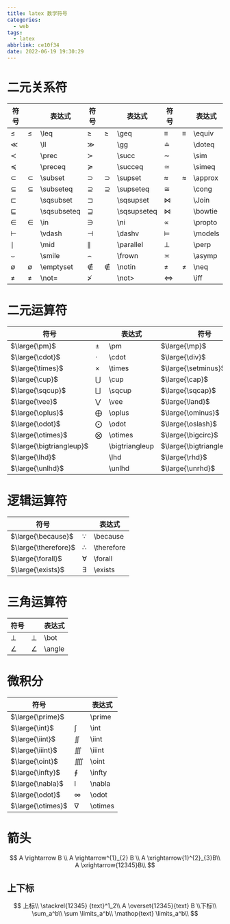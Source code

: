 ```yaml
---
title: latex 数学符号
categories:
  - web
tags:
  - latex
abbrlink: ce10f34
date: 2022-06-19 19:30:29
---
```



# 二元关系符

| 符号          |      | 表达式      | 符号          |      | 表达式      | 符号      |      | 表达式  |
| ------------- | ---- | ----------- | ------------- | ---- | ----------- | --------- | ---- | ------- |
| $\leq$        | ≤    | \leq        | $\geq$        | ≥    | \geq        | $\equiv$  | ≡    | \equiv  |
| $\ll$         |      | \ll         | $\gg$         |      | \gg         | $\doteq$  |      | \doteq  |
| $\prec$       |      | \prec       | $\succ$       |      | \succ       | $\sim$    |      | \sim    |
| $\preceq$     |      | \preceq     | $\succeq$     |      | \succeq     | $\simeq$  |      | \simeq  |
| $\subset$     | ⊂    | \subset     | $\supset$     | ⊃    | \supset     | $\approx$ | ≈    | \approx |
| $\subseteq$   | ⊆    | \subseteq   | $\supseteq$   | ⊇    | \supseteq   | $\cong$   |      | \cong   |
| $\sqsubset$   |      | \sqsubset   | $\sqsupset$   |      | \sqsupset   | $\Join$   |      | \Join   |
| $\sqsubseteq$ |      | \sqsubseteq | $\sqsupseteq$ |      | \sqsupseteq | $\bowtie$ |      | \bowtie |
| $\in$         | ∈    | \in         | $\ni$         |      | \ni         | $\propto$ |      | \propto |
| $\vdash$      |      | \vdash      | $\dashv$      |      | \dashv      | $\models$ |      | \models |
| $\mid$        |      | \mid        | $\parallel$   |      | \parallel   | $\perp$   |      | \perp   |
| $\smile$      |      | \smile      | $\frown$      |      | \frown      | $\asymp$  |      | \asymp  |
| $\emptyset$   | ∅    | \emptyset   | $\notin$      | ∉    | \notin      | $\neq$    | ≠    | \neq    |
| $\not=$       | ≠    | \not=       | $\not>$       |      | \not>       | $\iff$    |      | \iff    |

# 二元运算符

| 符号                     |      | 表达式         | 符号                       |      | 表达式           | 符号                     |      | 表达式         |
| ------------------------ | ---- | -------------- | -------------------------- | ---- | ---------------- | ------------------------ | ---- | -------------- |
| $\large{\pm}$            | ±    | \pm            | $\large{\mp}$              |      | \mp              | $\large{\triangleleft}$  |      | \triangleleft  |
| $\large{\cdot}$          | ⋅    | \cdot          | $\large{\div}$             | ÷    | \div             | $\large{\triangleright}$ |      | \triangleright |
| $\large{\times}$         | ×    | \times         | $\large{\setminus}$        |      | \setminus        | $\large{\star}$          |      | \star          |
| $\large{\cup}$           | ⋃    | \cup           | $\large{\cap}$             | ⋂    | \cap             | $\large{\ast}$           | ∗    | \ast           |
| $\large{\sqcup}$         | ⨆    | \sqcup         | $\large{\sqcap}$           | ∏    | \sqcap           | $\large{\circ}$          | ∘    | \circ          |
| $\large{\vee}$           | ⋁    | \vee           | $\large{\land}$            | ⋀    | \land            | $\large{\bullet}$        |      | \bullet        |
| $\large{\oplus}$         | ⨁    | \oplus         | $\large{\ominus}$          |      | \ominus          | $\large{\diamond}$       |      | \diamond       |
| $\large{\odot}$          | ⨀    | \odot          | $\large{\oslash}$          |      | \oslash          | $\large{\uplus}$         | ⨄    | \uplus         |
| $\large{\otimes}$        | ⨂    | \otimes        | $\large{\bigcirc}$         |      | \bigcirc         | $\large{\amalg}$         |      | \amalg         |
| $\large{\bigtriangleup}$ |      | \bigtriangleup | $\large{\bigtriangledown}$ |      | \bigtriangledown | $\large{\dagger}$        |      | \dagger        |
| $\large{\lhd}$           |      | \lhd           | $\large{\rhd}$             |      | \rhd             | $\large{\ddagger}$       |      | \ddagger       |
| $\large{\unlhd}$         |      | \unlhd         | $\large{\unrhd}$           |      | \unrhd           | $\large{\wr}$            |      | \wr            |

# 逻辑运算符

| 符号                 |      | 表达式     |
| -------------------- | ---- | ---------- |
| $\large{\because}$   | ∵    | \because   |
| $\large{\therefore}$ | ∴    | \therefore |
| $\large{\forall}$    | ∀    | \forall    |
| $\large{\exists}$    | ∃    | \exists    |

# 三角运算符

| 符号     |      | 表达式 |
| -------- | ---- | ------ |
| $\bot$   | ⊥    | \bot   |
| $\angle$ | ∠    | \angle |

# 微积分

| 符号              |      | 表达式  |
| ----------------- | ---- | ------- |
| $\large{\prime}$  |      | \prime  |
| $\large{\int}$    | ∫    | \int    |
| $\large{\iint}$   | ∬    | \iint   |
| $\large{\iiint}$  | ∭    | \iiint  |
| $\large{\oint}$   | ⨌    | \oint   |
| $\large{\infty}$  | ∮    | \infty  |
| $\large{\nabla}$  | l    | \nabla  |
| $\large{\odot}$   | ∞    | \odot   |
| $\large{\otimes}$ | ∇    | \otimes |

# 箭头

$$
A \rightarrow B \\
A \rightarrow^{1}_{2} B \\
A \xrightarrow{1}^{2}_{3}B\\
A \xrightarrow{12345}B\\
$$

## 上下标

$$
上标\\
\stackrel{12345} {text}^1_2\\
A \overset{12345}{text} B
\\下标\\
\sum_a^b\\
\sum \limits_a^b\\
\mathop{text} \limits_a^b\\
$$







